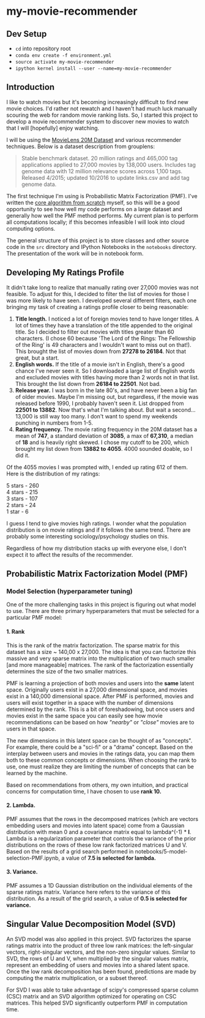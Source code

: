 # my-movie-recommender

## Dev Setup

- `cd` into repository root
- `conda env create -f environment.yml`
- `source activate my-movie-recommender`
- `ipython kernel install --user --name=my-movie-recommender`

## Introduction

I like to watch movies but it's becoming increasingly difficult to find new movie choices. I'd rather not rewatch and I haven't had much luck manually scouring the web for random movie ranking lists. So, I started this project to develop a movie recommender system to discover new movies to watch that I will [hopefully] enjoy watching.

I will be using the [MovieLens 20M Dataset](https://grouplens.org/datasets/movielens/20m/) and various recommender techniques. Below is a dataset description from grouplens:

>Stable benchmark dataset. 20 million ratings and 465,000 tag applications applied to 27,000 movies by 138,000 users. Includes tag genome data with 12 million relevance scores across 1,100 tags. Released 4/2015; updated 10/2016 to update links.csv and add tag genome data.

The first technique I'm using is Probabilistic Matrix Factorization (PMF). I've written the [core algorithm from scratch](https://github.com/acetherace/my-movie-recommender/blob/master/src/PMF.py) myself, so this will be a good opportunity to see how well my code performs on a large dataset and generally how well the PMF method performs. My current plan is to perform all computations locally; if this becomes infeasible I will look into cloud computing options.

The general structure of this project is to store classes and other source code in the `src` directory and IPython Notebooks in the `notebooks` directory. The presentation of the work will be in notebook form.

## Developing My Ratings Profile

It didn't take long to realize that manually rating over 27,000 movies was not feasible. To adjust for this, I decided to filter the list of movies for those I was more likely to have seen. I developed several different filters, each one bringing my task of creating a ratings profile closer to being reasonable:

1. **Title length.** I noticed a lot of foreign movies tend to have longer titles. A lot of times they have a translation of the title appended to the original title. So I decided to filter out movies with titles greater than 60 characters. (I chose 60 because 'The Lord of the Rings: The Fellowship of the Ring' is 49 characters and I wouldn't want to miss out on that!). This brought the list of movies down from **27278 to 26184**. Not that great, but a start.
2. **English words.** If the title of a movie isn't in English, there's a good chance I've never seen it. So I downloaded a large list of English words and excluded movies with titles having more than 2 words not in that list. This brought the list down from **26184 to 22501**. Not bad.
3. **Release year.** I was born in the late 80's, and have never been a big fan of older movies. Maybe I'm missing out, but regardless, if the movie was released before 1990, I probably haven't seen it. List dropped from **22501 to 13882**. Now that's what I'm talking about. But wait a second... 13,000 is still way too many. I don't want to spend my weekends punching in numbers from 1-5.
4. **Rating frequency.** The movie rating frequency in the 20M dataset has a mean of **747**, a standard deviation of **3085**, a max of **67,310**, a median of **18** and is heavily right skewed. I chose my cutoff to be 200, which brought my list down from **13882 to 4055**. 4000 sounded doable, so I did it.

Of the 4055 movies I was prompted with, I ended up rating 612 of them. Here is the distribution of my ratings:

5 stars - 260  
4 stars - 215  
3 stars - 107  
2 stars - 24  
1 star  - 6  

I guess I tend to give movies high ratings. I wonder what the population distribution is on movie ratings and if it follows the same trend. There are probably some interesting sociology/psychology studies on this.

Regardless of how my distribution stacks up with everyone else, I don't expect it to affect the results of the recommender.

## Probabilistic Matrix Factorization Model (PMF)

### Model Selection (hyperparameter tuning)

One of the more challenging tasks in this project is figuring out what model to use. There are three primary hyperparameters that must be selected for a particular PMF model:

#### 1. Rank 

This is the rank of the matrix factorization. The sparse matrix for this dataset has a size ~ 140,00 x 27,000. The idea is that you can factorize this massive and very sparse matrix into the multiplication of two much smaller [and more manageable] matrices. The rank of the factorization essentially determines the size of the two smaller matrices. 

PMF is learning a projection of both movies and users into the __same__ latent space. Originally users exist in a 27,000 dimensional space, and movies exist in a 140,000 dimensional space. After PMF is performed, movies and users will exist together in a space with the number of dimensions determined by the rank. This is a bit of foreshadowing, but once users and movies exist in the same space you can easily see how movie recommendations can be based on how _"nearby"_ or _"close"_ movies are to users in that space.

The new dimensions in this latent space can be thought of as "concepts". For example, there could be a "sci-fi" or a "drama" concept. Based on the interplay between users and movies in the ratings data, you can map them both to these common concepts or dimensions. When choosing the rank to use, one must realize they are limiting the number of concepts that can be learned by the machine.

Based on recommendations from others, my own intuition, and practical concerns for computation time, I have chosen to use **rank 10.**

#### 2. **Lambda.**

PMF assumes that the rows in the decomposed matrices (which are vectors embedding users and movies into latent space) come from a Gaussian distribution with mean 0 and a covariance matrix equal to lambda^(-1) * **I**. Lambda is a regularization parameter that controls the variance of the prior distributions on the rows of these low rank factorized matrices U and V. Based on the results of a grid search performed in notebooks/5-model-selection-PMF.ipynb, a value of **7.5 is selected for lambda.**

#### 3. **Variance.**

PMF assumes a 1D Gaussian distribution on the individual elements of the sparse ratings matrix. Variance here refers to the variance of this distribution. As a result of the grid search, a value of **0.5 is selected for variance.**

## Singular Value Decomposition Model (SVD)

An SVD model was also applied in this project. SVD factorizes the sparse ratings matrix into the product of three low rank matrices: the left-singular vectors, right-singular vectors, and the non-zero singular values. Similar to SVD, the rows of U and V, when multiplied by the singular values matrix, represent an embedding of users and movies into a shared latent space. Once the low rank decomposition has been found, predictions are made by computing the matrix multiplication, or a subset thereof.

For SVD I was able to take advantage of scipy's compressed sparse column (CSC) matrix and an SVD algorithm optimized for operating on CSC matrices. This helped SVD significantly outperform PMF in computation time.
